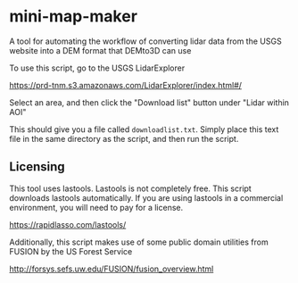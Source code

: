 # mini-map-maker
A tool for automating the workflow of converting lidar data from the USGS website into a DEM format that DEMto3D can use

To use this script, go to the USGS LidarExplorer

https://prd-tnm.s3.amazonaws.com/LidarExplorer/index.html#/

Select an area, and then click the "Download list" button under "Lidar within AOI"

This should give you a file called `downloadlist.txt`.  Simply place this text file in the same directory as the script, and then run the script.

Licensing
--------
This tool uses lastools.  Lastools is not completely free.  This script downloads lastools automatically.  If you are using lastools in a commercial environment, you will need to pay for a license.

https://rapidlasso.com/lastools/

Additionally, this script makes use of some public domain utilities from FUSION by the US Forest Service

http://forsys.sefs.uw.edu/FUSION/fusion_overview.html
